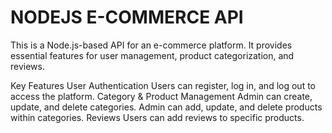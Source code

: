 # NODEJS E-COMMERCE API

This is a Node.js-based API for an e-commerce platform. It provides essential features for user management, product categorization, and reviews.

Key Features
User Authentication
Users can register, log in, and log out to access the platform.
Category & Product Management
Admin can create, update, and delete categories.
Admin can add, update, and delete products within categories.
Reviews
Users can add reviews to specific products.
